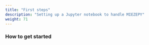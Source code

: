 ```yaml
---
title: "First steps"
description: "Setting up a Jupyter notebook to handle MIEZEPY"
weight: 71
---
```


### How to get started


